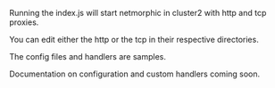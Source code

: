 Running the index.js will start netmorphic in cluster2 with http and tcp proxies.

You can edit either the http or the tcp in their respective directories.

The config files and handlers are samples.

Documentation on configuration and custom handlers coming soon.